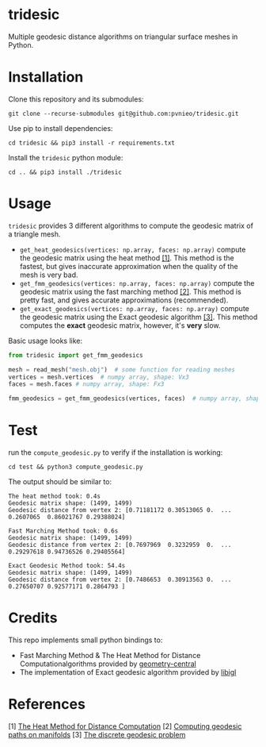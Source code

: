 # tridesic
Multiple geodesic distance algorithms on triangular surface meshes in Python.

# Installation
Clone this repository and its submodules:
```shell
git clone --recurse-submodules git@github.com:pvnieo/tridesic.git
```

Use pip to install dependencies:
```shell
cd tridesic && pip3 install -r requirements.txt
```

Install the `tridesic` python module:
```shell
cd .. && pip3 install ./tridesic
```

# Usage

`tridesic` provides 3 different algorithms to compute the geodesic matrix of a triangle mesh.
 - `get_heat_geodesics(vertices: np.array, faces: np.array)` compute the geodesic matrix using the heat method [[1]](#references). This method is the fastest, but gives inaccurate approximation when the quality of the mesh is very bad.
 - `get_fmm_geodesics(vertices: np.array, faces: np.array)` compute the geodesic matrix using the fast marching method [[2]](#references). This method is pretty fast, and gives accurate approximations (recommended).
 - `get_exact_geodesics(vertices: np.array, faces: np.array)` compute the geodesic matrix using the Exact geodesic algorithm [[3]](#references). This method computes the **exact** geodesic matrix, however, it's **very** slow.

Basic usage looks like:
```python
from tridesic import get_fmm_geodesics

mesh = read_mesh("mesh.obj")  # some function for reading meshes
vertices = mesh.vertices  # numpy array, shape: Vx3
faces = mesh.faces # numpy array, shape: Fx3

fmm_geodesics = get_fmm_geodesics(vertices, faces)  # numpy array, shape: VxV
```

# Test
run the `compute_geodesic.py` to verify if the installation is working:
```shell
cd test && python3 compute_geodesic.py
```
The output should be similar to:

```
The heat method took: 0.4s
Geodesic matrix shape: (1499, 1499)
Geodesic distance from vertex 2: [0.71181172 0.30513065 0.  ... 0.2607065  0.86021767 0.29388024]

Fast Marching Method took: 0.6s
Geodesic matrix shape: (1499, 1499)
Geodesic distance from vertex 2: [0.7697969  0.3232959  0.  ... 0.29297618 0.94736526 0.29405564]

Exact Geodesic Method took: 54.4s
Geodesic matrix shape: (1499, 1499)
Geodesic distance from vertex 2: [0.7486653  0.30913563 0.  ... 0.27650707 0.92577171 0.2864793 ]
```

# Credits
This repo implements small python bindings to:
 - Fast Marching Method & The Heat Method for Distance Computationalgorithms provided by [geometry-central](https://geometry-central.net/)
 - The implementation of Exact geodesic algorithm provided by [libigl](https://libigl.github.io/)

# References
[1] [The Heat Method for Distance Computation](http://www.cs.cmu.edu/~kmcrane/Projects/HeatMethod/paper.pdf)
[2] [Computing geodesic paths on manifolds](http://www-evasion.imag.fr/Membres/Franck.Hetroy/Teaching/ProjetsImage/2006/Bib/sethian_kimmel-1995.pdf)
[3] [The discrete geodesic problem](https://code.google.com/archive/p/geodesic/)